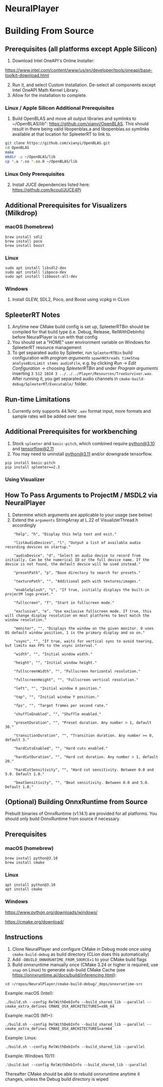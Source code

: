 # NeuralPlayer

# Building From Source

## Prerequisites (all platforms except Apple Silicon)
1. Download Intel OneAPI's Online Installer:
 
https://www.intel.com/content/www/us/en/developer/tools/oneapi/base-toolkit-download.html

2. Run it, and select Custom Installation. De-select all components except Intel OneAPI Math Kernel Library.
3. Allow for the installation to complete.

### Linux / Apple Silicon Additional Prerequisites

1. Build OpenBLAS and move all output libraries and symlinks to ~/OpenBLAS/lib": https://github.com/xianyi/OpenBLAS. 
This should result in there being valid libopenblas.a and libopenblas.so symlinks available at that location for SpleeterRT to link to.

```bash
git clone https://github.com/xianyi/OpenBLAS.git
cd OpenBLAS
make
mkdir -p ~/OpenBLAS/lib
cp *.a *.so *.so.0 ~/OpenBLAS/lib
```

### Linux Only Prerequisites

2. Install JUCE dependencies listed here: https://github.com/kcoul/JUCE4Pi


## Additional Prerequisites for Visualizers (Milkdrop) 

### macOS (homebrew)

```
brew install sdl2
brew install poco
brew install boost
```

### Linux

```
sudo apt install libsdl2-dev
sudo apt install libpoco-dev
sudo apt install libboost-all-dev
```

### Windows
1. Install GLEW, SDL2, Poco, and Boost using vcpkg in CLion


## SpleeterRT Notes

1. Anytime new CMake build config is set up, SpleeterRTBin should be compiled for that build type (i.e. Debug, Release, RelWithDebInfo) before NeuralPlayer is run with that config
2. You should set a "HOME" user environment variable on Windows for SpleeterRT resource management
3. To get separated audio by Spleeter, run `SpleeterRTBin` build configuration with _program arguments_
`spawnNthreads timeStep analyseBinLimit stems audioFile`, e.g. by clicking _Run_ -> _Edit Configuration_ -> choosing _SpleeterRTBin_ and under _Program arguments_ inserting `3 512 1024 3 ../../../Player/Resources/TrueSurvivor.wav`.
After running it, you get separated audio channels in `cmake-build-debug/SpleeterRT/Executable/` folder.


## Run-time Limitations

1. Currently only supports 44.1kHz ```.wav``` format input, more formats and sample rates will be added over time

## Additional Prerequisites for workbenching

1. Stock ```spleeter``` and ```basic-pitch```, which combined require python@3.10 and tensorflow@2.11
2. You may need to uninstall python@3.11 and/or downgrade tensorflow. 

```
pip install basic-pitch
pip install spleeter==2.3
```

### Using Visualizer

## How To Pass Arguments to ProjectM / MSDL2 via NeuralPlayer
1. Determine which arguments are applicable to your usage (see below)
2. Extend the ```arguments``` StringArray at L.22 of VisualizerThread.h accordingly
```
    "help", "h", "Display this help text and exit."

    "listAudioDevices", "l", "Output a list of available audio recording devices on startup."

    "audioDevice", "d", "Select an audio device to record from initially. Can be the numerical ID or the full device name. If the device is not found, the default device will be used instead."

    "presetPath", "p", "Base directory to search for presets."

    "texturePath", "", "Additional path with textures/images."

    "enableSplash", "s", "If true, initially displays the built-in projectM logo preset."

    "fullscreen", "f", "Start in fullscreen mode."

    "exclusive", "e", "Use exclusive fullscreen mode. If true, this will change display resolution on most platforms to best match the window resolution."

    "monitor", "", "Displays the window on the given monitor. 0 uses OS default window position, 1 is the primary display and so on."

    "vsync", "", "If true, waits for vertical sync to avoid tearing, but limits max FPS to the vsync interval."

    "width", "", "Initial window width."

    "height", "", "Initial window height."

    "fullscreenWidth", "", "Fullscreen horizontal resolution."

    "fullscreenHeight", "", "Fullscreen vertical resolution."

    "left", "", "Initial window X position."

    "top", "", "Initial window Y position."

    "fps", "", "Target frames per second rate."

    "shuffleEnabled", "", "Shuffle enabled."

    "presetDuration", "", "Preset duration. Any number > 1, default 30."

    "transitionDuration", "", "Transition duration. Any number >= 0, default 3."

    "hardCutsEnabled", "", "Hard cuts enabled."

    "hardCutDuration", "", "Hard cut duration. Any number > 1, default 20."

    "hardCutSensitivity", "", "Hard cut sensitivity. Between 0.0 and 5.0. Default 1.0."

    "beatSensitivity", "", "Beat sensitivity. Between 0.0 and 5.0. Default 1.0."
```

## (Optional) Building OnnxRuntime from Source

Prebuilt binaries of OnnxRuntime (v1.14.1) are provided for all platforms. You should only build OnnxRuntime from source if necessary.

## Prerequisites

### macOS (homebrew)
```
brew install python@3.10
brew install cmake
```

### Linux
```
apt install python@3.10
apt install cmake 
```

### Windows
https://www.python.org/downloads/windows/

https://cmake.org/download/

## Instructions

1. Clone NeuralPlayer and configure CMake in Debug mode once using ```cmake-build-debug``` as build directory (CLion does this automatically)
2. Add ```-DBUILD_ONNXRUNTIME_FROM_SOURCE=1``` to your CMake build flags
3. Build onnxruntime manually once (CMake 3.24 or higher is required, use ```snap``` on Linux) to generate sub-build CMake Cache (see https://onnxruntime.ai/docs/build/inferencing.html):

``` cd ~/repos/NeuralPlayer/cmake-build-debug/_deps/onnxruntime-src ```

Example: macOS (Intel): 

``` ./build.sh --config RelWithDebInfo --build_shared_lib --parallel --cmake_extra_defines CMAKE_OSX_ARCHITECTURES=x86_64 ```

Example: macOS (M1+): 

``` ./build.sh --config RelWithDebInfo --build_shared_lib --parallel --cmake_extra_defines CMAKE_OSX_ARCHITECTURES=arm64 ```

Example: Linux:

``` ./build.sh --config RelWithDebInfo --build_shared_lib --parallel ```

Example: Windows 10/11:

``` .\build.bat --config RelWithDebInfo --build_shared_lib --parallel ```

Thereafter CMake should be able to rebuild onnxruntime anytime it changes, unless the Debug build directory is wiped


